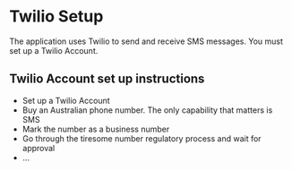 # Twilio Setup

The application uses Twilio to send and receive SMS messages. 
You must set up a Twilio Account. 

## Twilio Account set up instructions

* Set up a Twilio Account
* Buy an Australian phone number. The only capability that matters is SMS
* Mark the number as a business number 
* Go through the tiresome number regulatory process and wait for approval
* ...
